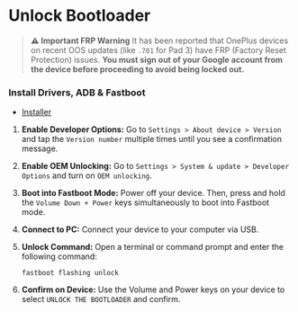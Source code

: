 # Unlock Bootloader

> **⚠️ Important FRP Warning**
> It has been reported that OnePlus devices on recent OOS updates (like `.701` for Pad 3) have FRP (Factory Reset Protection) issues. **You must sign out of your Google account from the device before proceeding to avoid being locked out.**

### **Install Drivers, ADB & Fastboot**

* [Installer](https://github.com/K3V1991/ADB-and-FastbootPlusPlus)

1.  **Enable Developer Options:** Go to `Settings > About device > Version` and tap the `Version number` multiple times until you see a confirmation message.

2.  **Enable OEM Unlocking:** Go to `Settings > System & update > Developer Options` and turn on `OEM unlocking`.

3.  **Boot into Fastboot Mode:** Power off your device. Then, press and hold the `Volume Down + Power` keys simultaneously to boot into Fastboot mode.

4.  **Connect to PC:** Connect your device to your computer via USB.

5.  **Unlock Command:** Open a terminal or command prompt and enter the following command:

    ```
    fastboot flashing unlock
    ```

6.  **Confirm on Device:** Use the Volume and Power keys on your device to select `UNLOCK THE BOOTLOADER` and confirm.